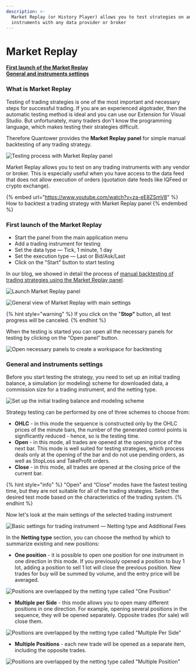 ```yaml
---
description: >-
  Market Replay (or History Player) allows you to test strategies on any trading
  instruments with any data provider or broker
---
```


# Market Replay

****[**First launch of the Market Replay**](history-player.md#first-launch-of-the-market-replay)****\
****[**General and instruments settings**](history-player.md#general-and-instruments-settings)****

### What is Market Replay

Testing of trading strategies is one of the most important and necessary steps for successful trading. If you are an experienced algotrader, then the automatic testing method is ideal and you can use our Extension for Visual Studio. But unfortunately, many traders don't know the programming language, which makes testing their strategies difficult.

Therefore Quantower provides the **Market Replay panel** for simple manual backtesting of any trading strategy.

![Testing process with Market Replay panel](../.gitbook/assets/history-player.png)

Market Replay allows you to test on any trading instruments with any vendor or broker. This is especially useful when you have access to the data feed that does not allow execution of orders (quotation date feeds like IQFeed or crypto exchange).

{% embed url="https://www.youtube.com/watch?v=za-eE8ZSmV8" %}
How to backtest a trading strategy with Market Replay panel
{% endembed %}

### First launch of the Market Replay

* Start the panel from the main application menu
* Add a trading instrument for testing
* Set the data type  — Tick, 1 minute, 1 day
* Set the execution type  — Last or Bid/Ask/Last
* Click on the "Start" button to start testing

In our blog, we showed in detail the process of [manual backtesting of trading strategies using the Market Replay panel](https://www.quantower.com/blog/software-for-manual-backtesting-a-brief-review-of-history-player-plugin).

![Launch Market Replay panel](../.gitbook/assets/market-replay-start.png)

![General view of Market Replay with main settings](../.gitbook/assets/market-replay-for-new-instruments.png)

{% hint style="warning" %}
If you click on the "**Stop"** button, all test progress will be canceled.
{% endhint %}

When the testing is started you can open all the necessary panels for testing by clicking on the “Open panel” button.

![Open necessary panels to create a workspace for backtesting](../.gitbook/assets/market-replay-in-action.gif)

### General and instruments settings

Before you start testing the strategy, you need to set up an initial trading balance, a simulation (or modeling) scheme for downloaded data, a commission size for a trading instrument, and the netting type.

![Set up the initial trading balance and modeling scheme](../.gitbook/assets/backtesting-environment-settings.png)

Strategy testing can be performed by one of three schemes to choose from:

* **OHLC** - in this mode the sequence is constructed only by the OHLC prices of the minute bars, the number of the generated control points is significantly reduced - hence, so is the testing time.
* **Open** - in this mode, all trades are opened at the opening price of the next bar. This mode is well suited for testing strategies, which process deals only at the opening of the bar and do not use pending orders, as well as StopLoss and TakeProfit orders.
* **Close** - in this mode, all trades are opened at the closing price of the current bar.

{% hint style="info" %}
"Open" and “Close” modes have the fastest testing time, but they are not suitable for all of the trading strategies. Select the desired test mode based on the characteristics of the trading system.
{% endhint %}

Now let's look at the main settings of the selected trading instrument

![Basic settings for trading instrument — Netting type and Additional Fees](../.gitbook/assets/netting-types.png)

In the **Netting type** section, you can choose the method by which to summarize existing and new positions:

* **One position** - it is possible to open one position for one instrument in one direction in this mode. If you previously opened a position to buy 1 lot, adding a position to sell 1 lot will close the previous position. New trades for buy will be summed by volume, and the entry price will be averaged.

![Positions are overlapped by the netting type called "One Position"](../.gitbook/assets/orders-matching-mode-one-position.gif)

* **Multiple per Side** - this mode allows you to open many different positions in one direction.  For example, opening several positions in the sequence, they will be opened separately. Opposite trades (for sale) will close them.

![Positions are overlapped by the netting type called "Multiple Per Side"](../.gitbook/assets/orders-matching-mode-multiple-per-side.gif)

* **Multiple Positions** - each new trade will be opened as a separate item, including the opposite trades.

![Positions are overlapped by the netting type called "Multiple Position"](../.gitbook/assets/orders-matching-mode-multiple-positions.gif)

